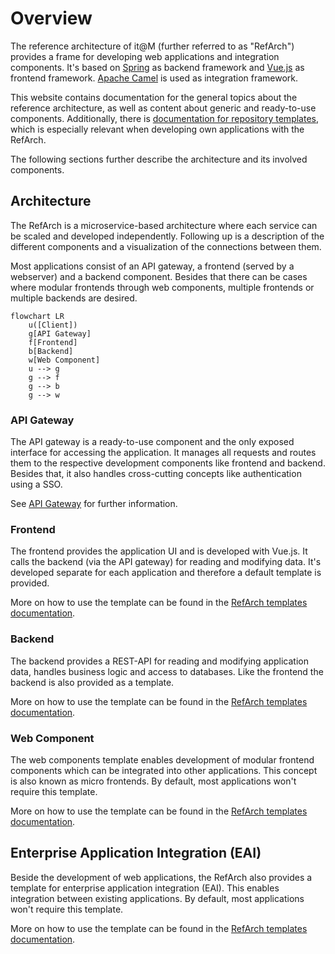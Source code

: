 # Overview

The reference architecture of it@M (further referred to as "RefArch") provides a frame for developing web applications and integration components.
It's based on [Spring](https://spring.io/) as backend framework and [Vue.js](https://vuejs.org/) as frontend framework. [Apache Camel](https://camel.apache.org/) is used as integration framework.

This website contains documentation for the general topics about the reference architecture, as well as content about generic and ready-to-use components.
Additionally, there is [documentation for repository templates](https://refarch-templates.oss.muenchen.de), which is especially relevant when developing own applications with the RefArch.

The following sections further describe the architecture and its involved components.

## Architecture

The RefArch is a microservice-based architecture where each service can be scaled and developed independently.
Following up is a description of the different components and a visualization of the connections between them.

Most applications consist of an API gateway, a frontend (served by a webserver) and a backend component.
Besides that there can be cases where modular frontends through web components, multiple frontends or multiple backends are desired.

```mermaid
flowchart LR
    u([Client])
    g[API Gateway]
    f[Frontend]
    b[Backend]
    w[Web Component]
    u --> g
    g --> f
    g --> b
    g --> w
```

### API Gateway

The API gateway is a ready-to-use component and the only exposed interface for accessing the application.
It manages all requests and routes them to the respective development components like frontend and backend.
Besides that, it also handles cross-cutting concepts like authentication using a SSO.

See [API Gateway](./gateway.md) for further information.

### Frontend

The frontend provides the application UI and is developed with Vue.js. It calls the backend (via the API gateway) for reading and modifying data.
It's developed separate for each application and therefore a default template is provided.

More on how to use the template can be found in the [RefArch templates documentation](https://refarch-templates.oss.muenchen.de/getting-started.html#frontend-web-components).

### Backend

The backend provides a REST-API for reading and modifying application data, handles business logic and access to databases.
Like the frontend the backend is also provided as a template.

More on how to use the template can be found in the [RefArch templates documentation](https://refarch-templates.oss.muenchen.de/getting-started.html#backend-eai).

### Web Component

The web components template enables development of modular frontend components which can be integrated into other applications.
This concept is also known as micro frontends. By default, most applications won't require this template.

More on how to use the template can be found in the [RefArch templates documentation](https://refarch-templates.oss.muenchen.de/getting-started.html#frontend-web-components).

## Enterprise Application Integration (EAI)

Beside the development of web applications, the RefArch also provides a template for enterprise application integration (EAI).
This enables integration between existing applications. By default, most applications won't require this template.

More on how to use the template can be found in the [RefArch templates documentation](https://refarch-templates.oss.muenchen.de/getting-started.html#backend-eai).
